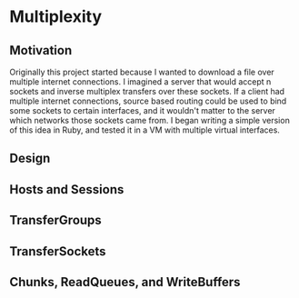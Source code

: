 Multiplexity
============

Motivation
----------

Originally this project started because I wanted to download a file over multiple internet connections.  I imagined a server that would accept n sockets and inverse multiplex transfers over these sockets.  If a client had multiple internet connections, source based routing could be used to bind some sockets to certain interfaces, and it wouldn't matter to the server which networks those sockets came from.  I began writing a simple version of this idea in Ruby, and tested it in a VM with multiple virtual interfaces.

Design
------


Hosts and Sessions
------------------



TransferGroups
--------------



TransferSockets
---------------



Chunks, ReadQueues, and WriteBuffers
------------------------------------

